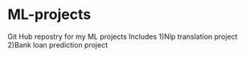 # ML-projects
Git Hub repostry for my ML projects
Includes 
1)Nlp translation project
2)Bank loan prediction project
